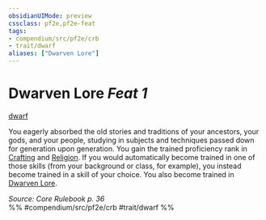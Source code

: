 ```yaml
---
obsidianUIMode: preview
cssclass: pf2e,pf2e-feat
tags:
- compendium/src/pf2e/crb
- trait/dwarf
aliases: ["Dwarven Lore"]
---
```

# Dwarven Lore  *Feat 1*  
[dwarf](../../rules/traits/dwarf.md)  


You eagerly absorbed the old stories and traditions of your ancestors, your gods, and your people, studying in subjects and techniques passed down for generation upon generation. You gain the trained proficiency rank in [Crafting](../skills.md#Crafting) and [Religion](../skills.md#Religion). If you would automatically become trained in one of those skills (from your background or class, for example), you instead become trained in a skill of your choice. You also become trained in [Dwarven Lore](../skills.md#Lore).

*Source: Core Rulebook p. 36*  
%% #compendium/src/pf2e/crb #trait/dwarf %%